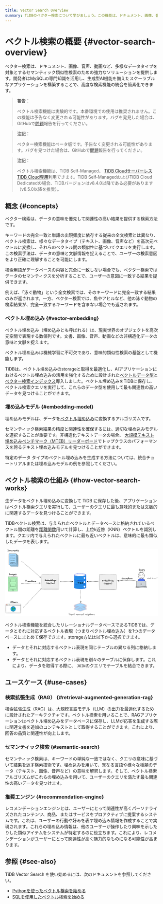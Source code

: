 ```yaml
---
title: Vector Search Overview
summary: TiDBのベクター検索について学びましょう。この機能は、ドキュメント、画像、音声、動画など、様々なデータタイプにわたってセマンティックな類似性検索を実行するための高度な検索ソリューションを提供します。
---
```


# ベクトル検索の概要 {#vector-search-overview}

ベクター検索は、ドキュメント、画像、音声、動画など、多様なデータタイプを対象とするセマンティック類似性検索のための強力なソリューションを提供します。開発者はMySQLの専門知識を活用し、生成型AI機能を備えたスケーラブルなアプリケーションを構築することで、高度な検索機能の統合を簡素化できます。

<CustomContent platform="tidb">

> **警告：**
>
> ベクトル検索機能は実験的です。本番環境での使用は推奨されません。この機能は予告なく変更される可能性があります。バグを発見した場合は、GitHubで[問題](https://github.com/pingcap/tidb/issues)報告を行ってください。

</CustomContent>

<CustomContent platform="tidb-cloud">

> **注記：**
>
> ベクター検索機能はベータ版です。予告なく変更される可能性があります。バグを見つけた場合は、GitHubで[問題](https://github.com/pingcap/tidb/issues)報告を行ってください。

</CustomContent>

> **注記：**
>
> ベクトル検索機能は、TiDB Self-Managed、 [TiDB Cloudサーバーレス](https://docs.pingcap.com/tidbcloud/select-cluster-tier#tidb-cloud-serverless) [TiDB Cloud専用](https://docs.pingcap.com/tidbcloud/select-cluster-tier#tidb-cloud-dedicated)利用できます。TiDB Self-ManagedおよびTiDB Cloud Dedicatedの場合、TiDBバージョンはv8.4.0以降である必要があります（v8.5.0以降を推奨）。

## 概念 {#concepts}

ベクター検索は、データの意味を優先して関連性の高い結果を提供する検索方法です。

キーワードの完全一致と単語の出現頻度に依存する従来の全文検索とは異なり、ベクトル検索は、様々なデータタイプ（テキスト、画像、音声など）を高次元ベクトルに変換し、それらのベクトル間の類似性に基づいてクエリを実行します。この検索手法は、データの意味と文脈情報を捉えることで、ユーザーの検索意図をより正確に理解することを可能にします。

検索用語がデータベースの内容と完全に一致しない場合でも、ベクター検索ではデータのセマンティクスを分析することで、ユーザーの意図に一致する結果を提供できます。

例えば、「泳ぐ動物」という全文検索では、そのキーワードに完全一致する結果のみが返されます。一方、ベクター検索では、魚やアヒルなど、他の泳ぐ動物の検索結果が、完全一致するキーワードを含まない場合でも返されます。

### ベクトル埋め込み {#vector-embedding}

ベクトル埋め込み（埋め込みとも呼ばれる）は、現実世界のオブジェクトを高次元空間で表現する数値列です。文書、画像、音声、動画などの非構造化データの意味と文脈を捉えます。

ベクトル埋め込みは機械学習に不可欠であり、意味的類似性検索の基盤として機能します。

TiDBは、ベクトル埋め込みのstorageと取得を最適化し、AIアプリケーションにおけるベクトル埋め込みの活用を強化するために設計された[ベクトルデータ型](/vector-search/vector-search-data-types.md)と[ベクター検索インデックス](/vector-search/vector-search-index.md)導入しました。ベクトル埋め込みをTiDBに保存し、ベクトル検索クエリを実行して、これらのデータ型を使用して最も関連性の高いデータを見つけることができます。

### 埋め込みモデル {#embedding-model}

埋め込みモデルは、データを[ベクトル埋め込み](#vector-embedding)に変換するアルゴリズムです。

セマンティック検索結果の精度と関連性を確保するには、適切な埋め込みモデルを選択することが重要です。非構造化テキストデータの場合、 [大規模テキスト埋め込みベンチマーク（MTEB）リーダーボード](https://huggingface.co/spaces/mteb/leaderboard)でトップクラスのパフォーマンスを誇るテキスト埋め込みモデルを見つけることができます。

特定のデータ タイプのベクトル埋め込みを生成する方法については、統合チュートリアルまたは埋め込みモデルの例を参照してください。

## ベクトル検索の仕組み {#how-vector-search-works}

生データをベクトル埋め込みに変換して TiDB に保存した後、アプリケーションはベクトル検索クエリを実行して、ユーザーのクエリに最も意味的または文脈的に関連するデータを見つけることができます。

TiDBベクトル検索は、与えられたベクトルとデータベースに格納されているベクトル間の距離を[距離関数](/vector-search/vector-search-functions-and-operators.md)用いて計算し、上位k近傍（KNN）ベクトルを識別します。クエリ内で与えられたベクトルに最も近いベクトルは、意味的に最も類似したデータを表します。

![The Schematic TiDB Vector Search](/media/vector-search/embedding-search.png)

ベクトル検索機能を統合したリレーショナルデータベースであるTiDBでは、データとそれに対応するベクトル表現（つまりベクトル埋め込み）を1つのデータベースにまとめて保存できます。storage方法は以下から選択できます。

-   データとそれに対応するベクトル表現を同じテーブルの異なる列に格納します。
-   データとそれに対応するベクトル表現を別々のテーブルに保存します。これにより、データを取得する際に、 `JOIN`のクエリでテーブルを結合できます。

## ユースケース {#use-cases}

### 検索拡張生成（RAG） {#retrieval-augmented-generation-rag}

検索拡張生成（RAG）は、大規模言語モデル（LLM）の出力を最適化するために設計されたアーキテクチャです。ベクトル検索を用いることで、RAGアプリケーションはベクトル埋め込みをデータベースに保存し、LLMが応答を生成する際に関連文書を追加のコンテキストとして取得することができます。これにより、回答の品質と関連性が向上します。

### セマンティック検索 {#semantic-search}

セマンティック検索は、キーワードの単純な一致ではなく、クエリの意味に基づいて結果を返す検索技術です。埋め込みを用いて、異なる言語や様々な種類のデータ（テキスト、画像、音声など）の意味を解釈します。そして、ベクトル検索アルゴリズムがこれらの埋め込みを用いて、ユーザーのクエリを満たす最も関連性の高いデータを見つけます。

### 推奨エンジン {#recommendation-engine}

レコメンデーションエンジンとは、ユーザーにとって関連性が高くパーソナライズされたコンテンツ、商品、またはサービスをプロアクティブに提案するシステムです。これは、ユーザーの行動や好みを表す埋め込み情報を作成することで実現されます。これらの埋め込み情報は、他のユーザーが操作したり興味を示したりした類似アイテムをシステムが特定するのに役立ちます。これにより、レコメンデーションがユーザーにとって関連性が高く魅力的なものになる可能性が高まります。

## 参照 {#see-also}

TiDB Vector Search を使い始めるには、次のドキュメントを参照してください。

-   [Pythonを使ったベクトル検索を始める](/vector-search/vector-search-get-started-using-python.md)
-   [SQLを使用したベクトル検索を始める](/vector-search/vector-search-get-started-using-sql.md)
